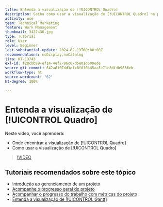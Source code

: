 ```yaml
---
title: Entenda a visualização de [!UICONTROL Quadro]
description: Saiba como usar a visualização de [!UICONTROL Quadro] na página de destino do projeto.
activity: use
team: Technical Marketing
feature: Work Management
thumbnail: 3422430.jpg
type: Tutorial
role: User
level: Beginner
last-substantial-update: 2024-02-13T00:00:00Z
recommendations: noDisplay,noCatalog
jira: KT-13743
exl-id: f28cbb99-ef14-4ef2-96c8-d5e01d609ede
source-git-commit: 642a6107dd3afc8f010445aa5e71c8dfdb9636eb
workflow-type: ht
source-wordcount: '62'
ht-degree: 100%

---
```


# Entenda a visualização de [!UICONTROL Quadro]

Neste vídeo, você aprenderá:

* Onde encontrar a visualização de [!UICONTROL Quadro]
* Como usar a visualização de [!UICONTROL Quadro]


>[!VIDEO](https://video.tv.adobe.com/v/3422430/?quality=12&learn=on)

## Tutoriais recomendados sobre este tópico

* [Introdução ao gerenciamento de um projeto](/help/manage-work/projects/getting-started-manage-a-project.md)
* [Acompanhe o progresso geral do projeto](/help/manage-work/projects/track-overall-project-progress.md)
* [Acompanhar o progresso do trabalho com métricas do projeto](/help/manage-work/projects/track-work-progress-with-project-metrics.md)
* [Entenda a visualização de [!UICONTROL Gantt]](/help/manage-work/projects/understand-the-gantt-view.md)
